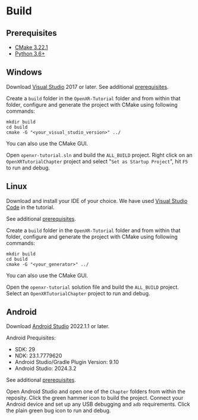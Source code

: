 # Build

## Prerequisites
* [CMake 3.22.1](https://cmake.org/download/)
* [Python 3.6+](https://www.python.org/downloads/)

## Windows

Download [Visual Studio](https://visualstudio.microsoft.com/downloads/) 2017 or later. See additional [prerequisites](#Prerequisites).

Create a `build` folder in the `OpenXR-Tutorial` folder and from within that folder, configure and generate the project with CMake using following commands:

```
mkdir build
cd build
cmake -G "<your_visual_studio_version>" ../
```

You can also use the CMake GUI.

Open `openxr-tutorial.sln` and build the `ALL_BUILD` project. Right click on an `OpenXRTutorialChapter` project and select "`Set as Startup Project`", hit `F5` to run and debug.

## Linux

Download and install your IDE of your choice. We have used [Visual Studio Code](https://code.visualstudio.com/download) in the tutorial.

See additional [prerequisites](#Prerequisites).

Create a `build` folder in the `OpenXR-Tutorial` folder and from within that folder, configure and generate the project with CMake using following commands:

```
mkdir build
cd build
cmake -G "<your_generator>" ../
```

You can also use the CMake GUI.

Open the `openxr-tutorial` solution file and build the `ALL_BUILD` project. Select an `OpenXRTutorialChapter` project to run and debug.

## Android

Download [Android Studio](https://developer.android.com/studio) 2022.1.1 or later.

Android Prequisites:
* SDK: 29
* NDK: 23.1.7779620
* Android Studio/Gradle Plugin Version: 9.10
* Android Studio: 2024.3.2

See additional [prerequisites](#Prerequisites).

Open Android Studio and open one of the `Chapter` folders from within the reposity. Click the green hammer icon to build the project. Connect your Android device and set up any USB debugging and `adb` requirements. Click the plain green bug icon to run and debug.
